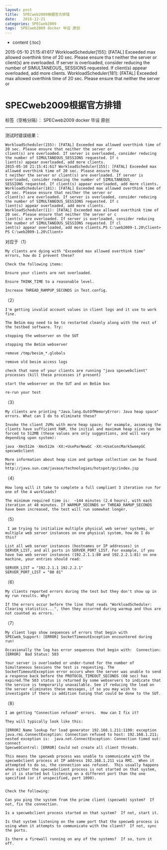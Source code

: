 ```yaml
---
layout: post
title:  SPECweb2009根据官方排错
date:   2016-12-21
categories: SPECweb2009
tags:  SPECweb2009 docker 毕设 原创
---
```


* content
{:toc}

2015-05-10 21:15:41:617 WorkloadScheduler[155]: [FATAL] Exceeded max allowed overthink time of 20 sec. Please ensure tha
t neither the server or client(s) are overloaded. If server is overloaded, consider reducing the number of SIMULTANEOUS_
SESSIONS requested. If client(s) appear overloaded, add more clients.
WorkloadScheduler(181): [FATAL] Exceeded max allowed overthink time of 20 sec. Please ensure that neither the server or





# SPECweb2009根据官方排错

标签（空格分隔）： SPECweb2009 docker 毕设 原创

---
测试时错误结果：
```
WorkloadScheduler(155): [FATAL] Exceeded max allowed overthink time of 20 sec. Please ensure that neither the server or
client(s) are overloaded. If server is overloaded, consider reducing the number of SIMULTANEOUS_SESSIONS requested. If c
lient(s) appear overloaded, add more clients.
2015-05-10 21:15:41:617 WorkloadScheduler[155]: [FATAL] Exceeded max allowed overthink time of 20 sec. Please ensure tha
t neither the server or client(s) are overloaded. If server is overloaded, consider reducing the number of SIMULTANEOUS_
SESSIONS requested. If client(s) appear overloaded, add more clients.
WorkloadScheduler(181): [FATAL] Exceeded max allowed overthink time of 20 sec. Please ensure that neither the server or
client(s) are overloaded. If server is overloaded, consider reducing the number of SIMULTANEOUS_SESSIONS requested. If c
lient(s) appear overloaded, add more clients.
WorkloadScheduler(11): [FATAL] Exceeded max allowed overthink time of 20 sec. Please ensure that neither the server or c
lient(s) are overloaded. If server is overloaded, consider reducing the number of SIMULTANEOUS_SESSIONS requested. If cl
ient(s) appear overloaded, add more clients.PS C:\web2009-1.20\Client>
PS C:\web2009-1.20\Client>
```

对应于（1）

    My clients are dying with "Exceeded max allowed overthink time" errors, how do I prevent these?
```
Check the following items:

Ensure your clients are not overloaded.

Ensure THINK_TIME to a reasonable level.

Increase THREAD_RAMPUP_SECONDS in Test.config.
```

（2）

    I'm getting invalid account values in client logs and it use to work fine.

    The BeSim may need to be to restarted cleanly along with the rest of the testbed software. Try:
```
stopping the webserver on the SUT

stopping the BeSim webserver

remove /tmp/besim_*.globals

remove old besim access logs

check that none of your clients are running "java specwebclient" processes (kill these processes if present)

start the webserver on the SUT and on BeSim box

re-run your test
```
（3）
  
    My clients are printing "Java.lang.OutOfMemoryError: Java heap space" errors. What can I do to eliminate these?
```
Invoke the client JVMs with more heap space; for example, assuming the clients have sufficient RAM, the initial and maximum heap sizes can be forced to 512MB (these values are only suggestions, and will vary depending upon system):

java -Xms512m -Xmx512m -XX:+UseParNewGC -XX:+UseConcMarkSweepGC specwebclient 

More information about heap size and garbage collection can be found here:
http://java.sun.com/javase/technologies/hotspot/gc/index.jsp
```

（4）

    How long will it take to complete a full compliant 3 iteration run for one of the 4 workloads?
```
The minimum required time is:  ~144 minutes (2.4 hours), with each iteration at 48 minutes. If WARMUP_SECONDS or THREAD_RAMUP_SECONDS have been increased, the test will run somewhat longer.
```
（5）

     I am trying to initialize multiple physical web server systems, or multiple web server instances on one physical system, how do I do this?
```
List all web server instances (hostnames or IP addresses) in SERVER_LIST, and all ports in SERVER_PORT_LIST. For example, if you have two web server instances (192.2.1.1:80 and 192.2.2.1:81) on one machine, your entries should read:

SERVER_LIST = "192.2.1.1 192.2.2.1"
SERVER_PORT_LIST = "80 81"
```
（6）

    My clients reported errors during the test but they don't show up in my run results. Why?
```
If the errors occur before the line that reads "WorkloadScheduler: Clearing statistics...", then they occurred during warmup and thus are not counted as errors.
```
（7）

    My client logs show sequences of errors that begin with SPECweb_Support: [ERROR] SocketTimeoutException encountered during run!
```
Occasionally the log has error sequences that begin with:  Connection: [ERROR]  Bad Status: 503

Your server is overloaded or under-tuned for the number of Simultaneous Sessions the test is requesting. The SocketTimeoutException error occurs when the server was unable to send a response back before the PROTOCOL_TIMEOUT_SECONDS (60 sec) has expired.The 503 status is returned by some webservers to indicate that the service is temporarily unavailable. See if reducing the load on the server eliminates these messages, if so you may wish to investigate if there is addition tuning that could be done to the SUT.
```

（8）

    I am getting "Connection refused" errors.  How can I fix it?

    They will typically look like this:

    [ERROR] Name lookup for load generator 192.168.1.211:1100: exception java.rmi.ConnectException: Connection refused to host: 192.168.1.211; nested exception is:  java.net.ConnectException: Connection timed out: connect
    SpecwebControl: [ERROR] Could not create all client threads.
```
This means the specweb process was unable to communicate with the specwebclient process at IP address 192.168.1.211 via RMI.  When it attempted to do so, the connection was refused.  This usually happens when either the specwebclient process is not started on that system, or it is started but listening on a different port than the one specified (or if unspecified, port 1099).


Check the following:

Can you ping the system from the prime client (specweb) system?  If not, fix the connection.

Is a specwebclient process started on that system?  If not, start it.

Is that system listening on the same port that the specweb process is using when it attempts to communicate with the client?  If not, sync the ports.

Is there a firewall running on any of the systems?  If so, turn it off.
```





